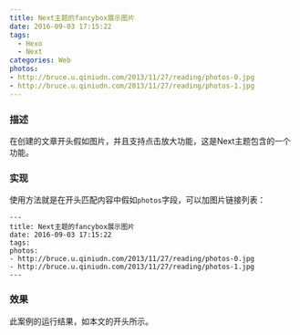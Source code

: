 ```yaml
---
title: Next主题的fancybox展示图片
date: 2016-09-03 17:15:22
tags: 
  - Hexo
  - Next
categories: Web
photos:
- http://bruce.u.qiniudn.com/2013/11/27/reading/photos-0.jpg
- http://bruce.u.qiniudn.com/2013/11/27/reading/photos-1.jpg
---
```


### 描述
在创建的文章开头假如图片，并且支持点击放大功能，这是Next主题包含的一个功能。

<!--more-->

### 实现
使用方法就是在开头匹配内容中假如```photos```字段，可以加图片链接列表：

	---
	title: Next主题的fancybox展示图片
	date: 2016-09-03 17:15:22
	tags:
	photos:
	- http://bruce.u.qiniudn.com/2013/11/27/reading/photos-0.jpg
	- http://bruce.u.qiniudn.com/2013/11/27/reading/photos-1.jpg
	---

### 效果
此案例的运行结果，如本文的开头所示。
